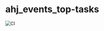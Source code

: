 # ahj_events_top-tasks

![CI](https://github.com/alexeyerpd/ahj_events_top-tasks/actions/workflows/web.yml/badge.svg)